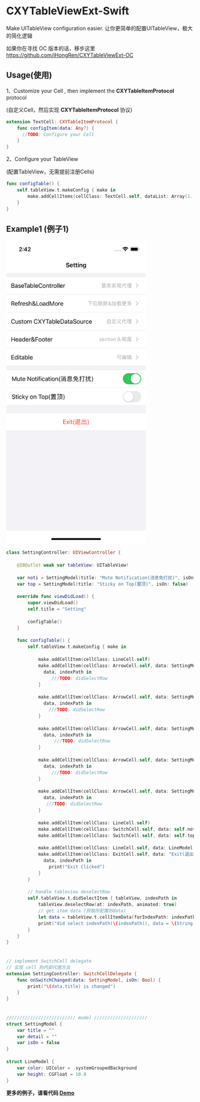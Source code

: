 # CXYTableViewExt-Swift
Make UITableView configuration easier. 让你更简单的配置UITableView，极大的简化逻辑



如果你在寻找 OC 版本的话，移步这里 https://github.com/iHongRen/CXYTableViewExt-OC



## Usage(使用) 

1、Customize your Cell , then implement the **CXYTableItemProtocol** protocol

(自定义Cell，然后实现 **CXYTableItemProtocol** 协议)

```swift
extension TextCell: CXYTableItemProtocol {
    func configItem(data: Any?) {
      //TODO: Configure your Cell
    }
}
```



2、Configure your TableView  

(配置TableView，无需提前注册Cells)

```swift
func configTable() {
    self.tableView.t.makeConfig { make in
        make.addCellItems(cellClass: TextCell.self, dataList: Array(1...10))
    }
}
```



## Example1 (例子1)

 <img src="imgs/setting.png" width="375">

```swift
class SettingController: UIViewController {

    @IBOutlet weak var tableView: UITableView!

    var noti = SettingModel(title: "Mute Notification(消息免打扰)", isOn: true)
    var top = SettingModel(title: "Sticky on Top(置顶)", isOn: false)
  
    override func viewDidLoad() {
        super.viewDidLoad()
        self.title = "Setting"
        
        configTable()
    }
    
    func configTable() {
        self.tableView.t.makeConfig { make in
            
            make.addCellItem(cellClass: LineCell.self)
            make.addCellItem(cellClass: ArrowCell.self, data: SettingModel(title: "BaseTableController", detail: "基类实现代理")) { 
              data, indexPath in
                 ///TODO: didSelectRow
            }
            
            make.addCellItem(cellClass: ArrowCell.self, data: SettingModel(title: "Refresh&LoadMore", detail: "下拉刷新&加载更多")) { 
              data, indexPath in
                ///TODO: didSelectRow
            }
            
            make.addCellItem(cellClass: ArrowCell.self, data: SettingModel(title: "Custom CXYTableDataSource", detail: "自定义代理")) { 
              data, indexPath in
             	  ///TODO: didSelectRow
            }
            
            make.addCellItem(cellClass: ArrowCell.self, data: SettingModel(title: "Header&Footer", detail: "section头和尾")) { 
              data, indexPath in
             	 ///TODO: didSelectRow
            }
           
            make.addCellItem(cellClass: ArrowCell.self, data: SettingModel(title: "Editable", detail: "可编辑")) { 
              data, indexPath in
               ///TODO: didSelectRow
            }
            
            make.addCellItem(cellClass: LineCell.self)
            make.addCellItem(cellClass: SwitchCell.self, data: self.noti, delegate: self)
            make.addCellItem(cellClass: SwitchCell.self, data: self.top, delegate: self)
             
            make.addCellItem(cellClass: LineCell.self, data: LineModel(height: 20))
            make.addCellItem(cellClass: ExitCell.self, data: "Exit(退出)") { 
              data, indexPath in
                print("Exit Clicked")
            }
        }
        
        // handle tableview deselectRow
        self.tableView.t.didSelectItem { tableView, indexPath in
            tableView.deselectRow(at: indexPath, animated: true)
            // get item data (获取所配置的data)
            let data = tableView.t.cellItemData(forIndexPath: indexPath)
            print("did select indexPath(\(indexPath)), data = \(String(describing: data))")
        }
    }
}


// implement SwitchCell delegate
// 实现 cell 的内部代理方法
extension SettingController: SwitchCellDelegate {
    func onSwitchChanged(data: SettingModel, isOn: Bool) {
        print("\(data.title) is changed")
    }
}


////////////////////////// model ////////////////////
struct SettingModel {
    var title = ""
    var detail = ""
    var isOn = false
}

struct LineModel {
    var color: UIColor = .systemGroupedBackground
    var height: CGFloat = 10.0
}
```



**更多的例子，请看代码 [Demo](https://github.com/iHongRen/CXYTableViewExt-Swift/tree/main/CXYTableViewExt-Swift/CXYTableViewExt-Swift/Example)**

